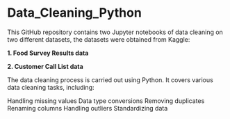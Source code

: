 # Data_Cleaning_Python

This GitHub repository contains two Jupyter notebooks of data cleaning on two different datasets, the datasets were obtained from Kaggle:

**1. Food Survey Results data**

**2. Customer Call List data**

The data cleaning process is carried out using Python. It covers various data cleaning tasks, including:

  Handling missing values
  Data type conversions
  Removing duplicates
  Renaming columns
  Handling outliers
  Standardizing data
